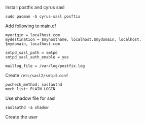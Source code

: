 Install postfix and cyrus sasl
```
sudo pacman -S cyrus-sasl posftix
```

Add following to main.cf
```
myorigin = localhost.com
mydestination = $myhostname, localhost.$mydomain, localhost, $mydomain, localhost.com

smtpd_sasl_path = smtpd
smtpd_sasl_auth_enable = yes

maillog_file = /var/log/postfix.log
```

Create `/etc/sasl2/smtpd.conf`
```
pwcheck_method: saslauthd
mech_list: PLAIN LOGIN
```

Use shadow file for sasl
```
saslauthd -a shadow
```
Create the user



